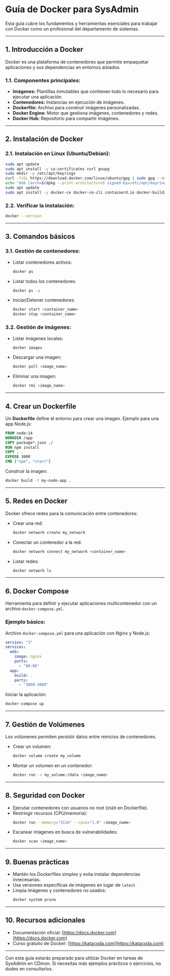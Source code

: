 
# Guía de Docker para SysAdmin

Esta guía cubre los fundamentos y herramientas esenciales para trabajar con Docker como un profesional del departamento de sistemas.

---

## **1. Introducción a Docker**
Docker es una plataforma de contenedores que permite empaquetar aplicaciones y sus dependencias en entornos aislados. 

### **1.1. Componentes principales:**
- **Imágenes:** Plantillas inmutables que contienen todo lo necesario para ejecutar una aplicación.
- **Contenedores:** Instancias en ejecución de imágenes.
- **Dockerfile:** Archivo para construir imágenes personalizadas.
- **Docker Engine:** Motor que gestiona imágenes, contenedores y redes.
- **Docker Hub:** Repositorio para compartir imágenes.

---

## **2. Instalación de Docker**
### **2.1. Instalación en Linux (Ubuntu/Debian):**
```bash
sudo apt update
sudo apt install -y ca-certificates curl gnupg
sudo mkdir -p /etc/apt/keyrings
curl -fsSL https://download.docker.com/linux/ubuntu/gpg | sudo gpg --dearmor -o /etc/apt/keyrings/docker.gpg
echo "deb [arch=$(dpkg --print-architecture) signed-by=/etc/apt/keyrings/docker.gpg] https://download.docker.com/linux/ubuntu $(lsb_release -cs) stable" | sudo tee /etc/apt/sources.list.d/docker.list > /dev/null
sudo apt update
sudo apt install -y docker-ce docker-ce-cli containerd.io docker-buildx-plugin docker-compose-plugin
```

### **2.2. Verificar la instalación:**
```bash
docker --version
```

---

## **3. Comandos básicos**
### **3.1. Gestión de contenedores:**
- Listar contenedores activos:
  ```bash
  docker ps
  ```
- Listar todos los contenedores:
  ```bash
  docker ps -a
  ```
- Iniciar/Detener contenedores:
  ```bash
  docker start <container_name>
  docker stop <container_name>
  ```

### **3.2. Gestión de imágenes:**
- Listar imágenes locales:
  ```bash
  docker images
  ```
- Descargar una imagen:
  ```bash
  docker pull <image_name>
  ```
- Eliminar una imagen:
  ```bash
  docker rmi <image_name>
  ```

---

## **4. Crear un Dockerfile**
Un **Dockerfile** define el entorno para crear una imagen. Ejemplo para una app Node.js:
```Dockerfile
FROM node:14
WORKDIR /app
COPY package*.json ./
RUN npm install
COPY . .
EXPOSE 3000
CMD ["npm", "start"]
```

Construir la imagen:
```bash
docker build -t my-node-app .
```

---

## **5. Redes en Docker**
Docker ofrece redes para la comunicación entre contenedores:
- Crear una red:
  ```bash
  docker network create my_network
  ```
- Conectar un contenedor a la red:
  ```bash
  docker network connect my_network <container_name>
  ```
- Listar redes:
  ```bash
  docker network ls
  ```

---

## **6. Docker Compose**
Herramienta para definir y ejecutar aplicaciones multicontenedor con un archivo `docker-compose.yml`.

### **Ejemplo básico:**
Archivo `docker-compose.yml` para una aplicación con Nginx y Node.js:
```yaml
version: "3"
services:
  web:
    image: nginx
    ports:
      - "80:80"
  app:
    build: .
    ports:
      - "3000:3000"
```

Iniciar la aplicación:
```bash
docker-compose up
```

---

## **7. Gestión de Volúmenes**
Los volúmenes permiten persistir datos entre reinicios de contenedores.
- Crear un volumen:
  ```bash
  docker volume create my_volume
  ```
- Montar un volumen en un contenedor:
  ```bash
  docker run -v my_volume:/data <image_name>
  ```

---

## **8. Seguridad con Docker**
- Ejecutar contenedores con usuarios no root (`USER` en Dockerfile).
- Restringir recursos (CPU/memoria):
  ```bash
  docker run --memory="512m" --cpus="1.0" <image_name>
  ```
- Escanear imágenes en busca de vulnerabilidades:
  ```bash
  docker scan <image_name>
  ```

---

## **9. Buenas prácticas**
- Mantén los Dockerfiles simples y evita instalar dependencias innecesarias.
- Usa versiones específicas de imágenes en lugar de `latest`.
- Limpia imágenes y contenedores no usados:
  ```bash
  docker system prune
  ```

---

## **10. Recursos adicionales**
- Documentación oficial: [https://docs.docker.com](https://docs.docker.com)
- Curso gratuito de Docker: [https://katacoda.com](https://katacoda.com)

---

Con esta guía estarás preparado para utilizar Docker en tareas de SysAdmin en CDmon. Si necesitas más ejemplos prácticos o ejercicios, no dudes en consultarlos.
